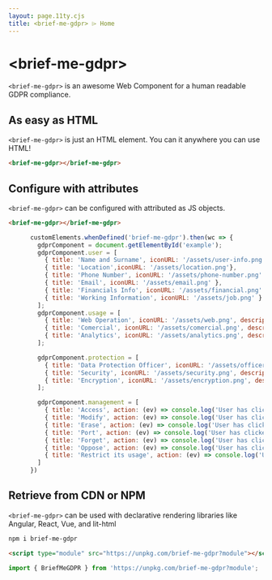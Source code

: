 ```yaml
---
layout: page.11ty.cjs
title: <brief-me-gdpr> ⌲ Home
---
```


# &lt;brief-me-gdpr&gt;

`<brief-me-gdpr>` is an awesome Web Component for a human readable GDPR compliance.

<brief-me-gdpr id="example"></brief-me-gdpr>
<script>
      customElements.whenDefined('brief-me-gdpr').then(wc => {
        gdprComponent = document.getElementById('example');
        gdprComponent.user = [
          {
            title: 'Name and Surname',
            iconURL: '/assets/user-info.png'
          },
          {
            title: 'Location',
            iconURL: '/assets/location.png'
          },
          {
            title: 'Phone Number',
            iconURL: '/assets/phone-number.png'
          },
          {
            title: 'Email',
            iconURL: '/assets/email.png'
          },
          {
            title: 'Financials Info',
            iconURL: '/assets/financial.png'
          },
          {
            title: 'Working Information',
            iconURL: '/assets/job.png'
          }
        ];
        gdprComponent.usage = [
          {
            title: 'Web Operation',
            iconURL: '/assets/web.png',
            description: 'We use some of your data for our web proper operation'
          },
          {
            title: 'Comercial',
            iconURL: '/assets/comercial.png',
            description: 'We use some of your data for commercial purposes, such us offer you a filtered product'
          },
          {
            title: 'Analytics',
            iconURL: '/assets/analytics.png',
            description: 'We improve our website by seeing how you browse'
          }
        ];

        gdprComponent.protection = [
          {
            title: 'Data Protection Officer',
            iconURL: '/assets/officer.png',
            description: 'A DPO is responsible for overseeing the data protection approach, strategy, and its implementation'
          },
          {
            title: 'Security',
            iconURL: '/assets/security.png',
            description: 'We follow all security protocols and keep our systems updated, eliminating vulnerabilities'
          },
          {
            title: 'Encryption',
            iconURL: '/assets/encryption.png',
            description: 'We store your encrypted data in an independent database'          }
        ];

        gdprComponent.management = [
          {
            title: 'Access',
            action: (ev) => console.log('User has clicked on Access')
          },
          {
            title: 'Modify',
            action: (ev) => console.log('User has clicked on Modify')
          },
          {
            title: 'Erase',
            action: (ev) => console.log('User has clicked on Erase')      
          },
          {
            title: 'Port',
            action: (ev) => console.log('User has clicked on Portability')      
          },
          {
            title: 'Forget',
            action: (ev) => console.log('User has clicked on Forget')      
          },
          {
            title: 'Oppose',
            action: (ev) => console.log('User has clicked on Oppose')      
          },
          {
            title: 'Restrict its usage',
            action: (ev) => console.log('User has clicked on Restrict')      
          }
        ]
      })
    </script>

## As easy as HTML

<section >
  <div>

`<brief-me-gdpr>` is just an HTML element. You can it anywhere you can use HTML!

```html
<brief-me-gdpr></brief-me-gdpr>
```

  </div>
</section>

## Configure with attributes

<section >
  <div>

`<brief-me-gdpr>` can be configured with attributed as JS objects.

```html
<brief-me-gdpr></brief-me-gdpr>
```

```js
      customElements.whenDefined('brief-me-gdpr').then(wc => {
        gdprComponent = document.getElementById('example');
        gdprComponent.user = [
          { title: 'Name and Surname', iconURL: '/assets/user-info.png' },
          { title: 'Location',iconURL: '/assets/location.png'},
          { title: 'Phone Number', iconURL: '/assets/phone-number.png' },
          { title: 'Email', iconURL: '/assets/email.png' },
          { title: 'Financials Info', iconURL: '/assets/financial.png' },
          { title: 'Working Information', iconURL: '/assets/job.png' }
        ];
        gdprComponent.usage = [
          { title: 'Web Operation', iconURL: '/assets/web.png', description: 'We use some of your data for our web proper operation' },
          { title: 'Comercial', iconURL: '/assets/comercial.png', description: 'We use some of your data for commercial purposes, such us offer you a filtered product' },
          { title: 'Analytics', iconURL: '/assets/analytics.png', description: 'We improve our website by seeing how you browse' }
        ];

        gdprComponent.protection = [
          { title: 'Data Protection Officer', iconURL: '/assets/officer.png', description: 'A DPO is responsible for overseeing the data protection approach, strategy, and its implementation' },
          { title: 'Security', iconURL: '/assets/security.png', description: 'We follow all security protocols and keep our systems updated, eliminating vulnerabilities'},
          { title: 'Encryption', iconURL: '/assets/encryption.png', description: 'We store your encrypted data in an independent database' }
        ];

        gdprComponent.management = [
          { title: 'Access', action: (ev) => console.log('User has clicked on Access')},
          { title: 'Modify', action: (ev) => console.log('User has clicked on Modify')},
          { title: 'Erase', action: (ev) => console.log('User has clicked on Erase')},
          { title: 'Port', action: (ev) => console.log('User has clicked on Portability')},
          { title: 'Forget', action: (ev) => console.log('User has clicked on Forget')},
          { title: 'Oppose', action: (ev) => console.log('User has clicked on Oppose')},
          { title: 'Restrict its usage', action: (ev) => console.log('User has clicked on Restrict')}
        ]
      })
```

  </div>
</section>

## Retrieve from CDN or NPM

<section >
  <div>

`<brief-me-gdpr>` can be used with declarative rendering libraries like Angular, React, Vue, and lit-html

```bash
npm i brief-me-gdpr
```

```html
<script type="module" src="https://unpkg.com/brief-me-gdpr?module"></script>
```

```js
import { BriefMeGDPR } from 'https://unpkg.com/brief-me-gdpr?module';
```


  </div>
</section>
